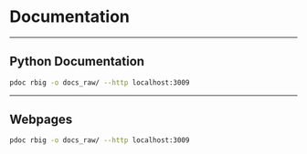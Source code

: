 # Documentation

---

## Python Documentation

```bash
pdoc rbig -o docs_raw/ --http localhost:3009
```

---

## Webpages

```bash
pdoc rbig -o docs_raw/ --http localhost:3009
```